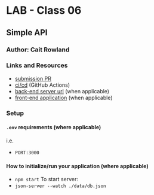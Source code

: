 # LAB - Class 06

## Simple API

### Author: Cait Rowland

### Links and Resources

- [submission PR](http://xyz.com)
- [ci/cd](http://xyz.com) (GitHub Actions)
- [back-end server url](http://xyz.com) (when applicable)
- [front-end application](http://xyz.com) (when applicable)

### Setup

#### `.env` requirements (where applicable)

i.e.

- `PORT:3000`

#### How to initialize/run your application (where applicable)

- `npm start`
To start server: 
- `json-server --watch ./data/db.json`